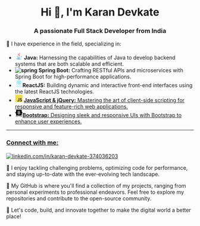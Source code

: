 <h1 align="center">Hi 👋, I'm Karan Devkate</h1>

<h3 align="center">A passionate Full Stack Developer from India</h3>
<div>
  
  <p>💼 I have experience in the field, specializing in:</p>
<ul>
  
 <li><img src="https://raw.githubusercontent.com/devicons/devicon/master/icons/java/java-original.svg" alt="java" width="20" height="20"/>  <b>Java:</b> Harnessing the capabilities of Java to develop backend systems that are both scalable and efficient.</li>
 <li><b><img src="https://www.vectorlogo.zone/logos/springio/springio-icon.svg" alt="spring" width="20" height="20"/> Spring Boot:</b> Crafting RESTful APIs and microservices with Spring Boot for high-performance applications.</li>
 <li> <b><img src="https://raw.githubusercontent.com/devicons/devicon/master/icons/react/react-original-wordmark.svg" alt="react" width="20" height="20"/>ReactJS:</b> Building dynamic and interactive front-end interfaces using the latest ReactJS technologies.</li>
 <li><b><img src="https://raw.githubusercontent.com/devicons/devicon/master/icons/javascript/javascript-original.svg" alt="javascript" width="20" height="20"/> </a> <a href="https://www.mysql.com/" target="_blank" rel="noreferrer"> JavaScript & jQuery:</b> Mastering the art of client-side scripting for responsive and feature-rich web applications.</li>
 <li><b>  <img src="https://raw.githubusercontent.com/devicons/devicon/master/icons/bootstrap/bootstrap-plain-wordmark.svg" alt="bootstrap" width="20" height="20"/>Bootstrap:</b> Designing sleek and responsive UIs with Bootstrap to enhance user experiences.</li>
</ul>
</div>
<hr>
<h3 align="left">Connect with me:</h3>
<p align="left">
<a href="https://linkedin.com/in/linkedin.com/in/karan-devkate-374036203" target="blank"><img align="center" src="https://raw.githubusercontent.com/rahuldkjain/github-profile-readme-generator/master/src/images/icons/Social/linked-in-alt.svg" alt="linkedin.com/in/karan-devkate-374036203" height="30" width="40" /></a>
</p>

🔨 I enjoy tackling challenging problems, optimizing code for performance, and staying up-to-date with the ever-evolving tech landscape.

🌟 My GitHub is where you'll find a collection of my projects, ranging from personal experiments to professional endeavors. Feel free to explore my repositories and contribute to the open-source community.


🚀 Let's code, build, and innovate together to make the digital world a better place!
